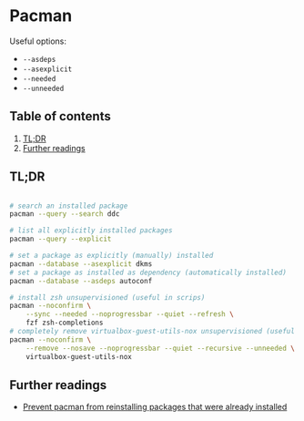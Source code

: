 # Pacman

Useful options:

- `--asdeps`
- `--asexplicit`
- `--needed`
- `--unneeded`

## Table of contents <!-- omit in toc -->

1. [TL;DR](#tldr)
1. [Further readings](#further-readings)

## TL;DR

```sh

# search an installed package
pacman --query --search ddc

# list all explicitly installed packages
pacman --query --explicit

# set a package as explicitly (manually) installed
pacman --database --asexplicit dkms
# set a package as installed as dependency (automatically installed)
pacman --database --asdeps autoconf

# install zsh unsupervisioned (useful in scrips)
pacman --noconfirm \
	--sync --needed --noprogressbar --quiet --refresh \
	fzf zsh-completions
# completely remove virtualbox-guest-utils-nox unsupervisioned (useful in scrips)
pacman --noconfirm \
	--remove --nosave --noprogressbar --quiet --recursive --unneeded \
	virtualbox-guest-utils-nox
```

## Further readings

- [Prevent pacman from reinstalling packages that were already installed]

<!--
  References
  -->

<!-- Others -->
[Prevent pacman from reinstalling packages that were already installed]: https://superuser.com/questions/568967/prevent-pacman-from-reinstalling-packages-that-were-already-installed#568983

